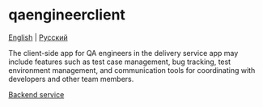 # qaengineerclient

[English](qaengineerclient.md) | [Русский](qaengineerclient.ru.md)

The client-side app for QA engineers in the delivery service app may include features such as test case management, bug tracking, test environment management, and communication tools for coordinating with developers and other team members.

[Backend service](../backend/qaengineerbackend.md)
